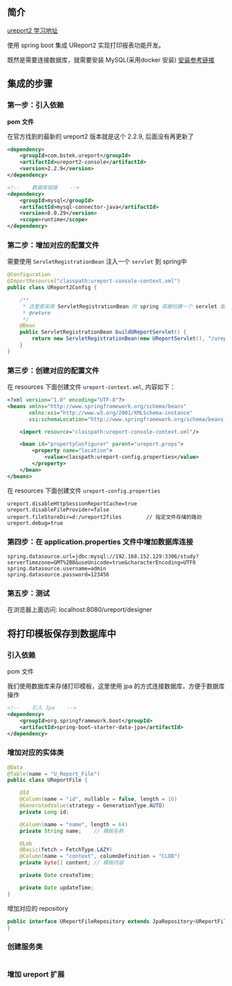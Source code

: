 ## 简介

[ureport2 学习地址](https://www.w3cschool.cn/ureport/)

使用 spring boot 集成 UReport2 实现打印报表功能开发。

既然是需要连接数据库，就需要安装 MySQL(采用docker 安装) [安装参考链接](https://blog.csdn.net/qq_18948359/article/details/125486934?spm=1001.2014.3001.5502)

## 集成的步骤

### 第一步：引入依赖

**pom 文件**

在官方找到的最新的 ureport2 版本就是这个 2.2.9, 后面没有再更新了
```xml
<dependency>
    <groupId>com.bstek.ureport</groupId>
    <artifactId>ureport2-console</artifactId>
    <version>2.2.9</version>
</dependency>

<!--    数据库链接    -->
<dependency>
    <groupId>mysql</groupId>
    <artifactId>mysql-connector-java</artifactId>
    <version>8.0.29</version>
    <scope>runtime</scope>
</dependency>
```

### 第二步：增加对应的配置文件
需要使用 `ServletRegistrationBean` 注入一个 `servlet` 到 spring中
```java
@Configuration
@ImportResource("classpath:ureport-console-context.xml")
public class UReport2Config {

    /**
     * 这里是采用 ServletRegistrationBean 向 spring 容器创建一个 servlet 服务
     * @return
     */
    @Bean
    public ServletRegistrationBean buildUReportServlet() {
        return new ServletRegistrationBean(new UReportServlet(), "/ureport/*");
    }
}
```

### 第三步：创建对应的配置文件
在 resources 下面创建文件 `ureport-context.xml`, 内容如下：
```xml
<?xml version="1.0" encoding="UTF-8"?>
<beans xmlns="http://www.springframework.org/schema/beans"
       xmlns:xsi="http://www.w3.org/2001/XMLSchema-instance"
       xsi:schemaLocation="http://www.springframework.org/schema/beans http://www.springframework.org/schema/beans/spring-beans-3.0.xsd">

    <import resource="classpath:ureport-console-context.xml"/>

    <bean id="propertyConfigurer" parent="ureport.props">
        <property name="location">
            <value>classpath:ureport-config.properties</value>
        </property>
    </bean>
</beans>
```

在 resources 下面创建文件 `ureport-config.properties`
```properties
ureport.disableHttpSessionReportCache=true
ureport.disableFileProvider=false
ureport.fileStoreDir=d:/ureport2files        // 指定文件存储的路劲
ureport.debug=true
```

### 第四步：在 application.properties 文件中增加数据库连接
```properties
spring.datasource.url=jdbc:mysql://192.168.152.129:3306/study?serverTimezone=GMT%2B8&useUnicode=true&characterEncoding=UTF8
spring.datasource.username=admin
spring.datasource.password=123456
```

### 第五步：测试
在浏览器上面访问: localhost:8080/ureport/designer

## 将打印模板保存到数据库中

### 引入依赖

pom 文件

我们使用数据库来存储打印模板，这里使用 jpa 的方式连接数据库，方便于数据库操作

```xml
<!--    引入 Jpa    -->
<dependency>
    <groupId>org.springframework.boot</groupId>
    <artifactId>spring-boot-starter-data-jpa</artifactId>
</dependency>
```

### 增加对应的实体类
```java
@Data
@Table(name = "U_Report_File")
public class UReportFile {

    @Id
    @Column(name = "id", nullable = false, length = 16)
    @GeneratedValue(strategy = GenerationType.AUTO)
    private Long id;

    @Column(name = "name", length = 64)
    private String name;    // 模板名称

    @Lob
    @Basic(fetch = FetchType.LAZY)
    @Column(name = "context", columnDefinition = "CLOB")
    private byte[] content; // 模板内容

    private Date createTime;

    private Date updateTime;
}
```

增加对应的 repository

```java
public interface UReportFileRepository extends JpaRepository<UReportFile, Long> {
}
```

### 创建服务类
```java
```

### 增加 ureport 扩展
```java
```